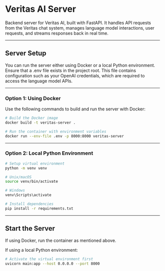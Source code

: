 # Veritas AI Server

Backend server for Veritas AI, built with FastAPI. It handles API requests from the Veritas chat system, manages language model interactions, user requests, and streams responses back in real time.

---

## Server Setup

You can run the server either using Docker or a local Python environment.
Ensure that a .env file exists in the project root. This file contains configuration such as your OpenAI credentials, which are required to access the language model APIs.

---

### Option 1: Using Docker

Use the following commands to build and run the server with Docker:

```bash
# Build the Docker image
docker build -t veritas-server .

# Run the container with environment variables
docker run --env-file .env -p 8000:8000 veritas-server
```

---

### Option 2: Local Python Environment

```bash
# Setup virtual environment
python -m venv venv

# Unix/macOS
source venv/bin/activate

# Windows
venv\Scripts\activate

# Install dependencies
pip install -r requirements.txt
```

---

## Start the Server

If using Docker, run the container as mentioned above.

If using a local Python environment:

```bash
# Activate the virtual environment first
uvicorn main:app --host 0.0.0.0 --port 8000
```
